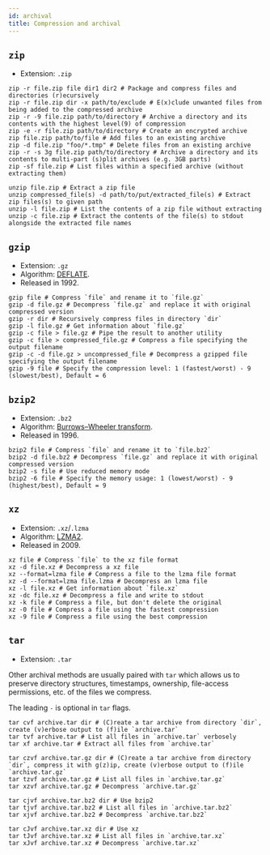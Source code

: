 ```yaml
---
id: archival
title: Compression and archival
---
```


## `zip`

- Extension: `.zip`

```shell
zip -r file.zip file dir1 dir2 # Package and compress files and directories (r)ecursively
zip -r file.zip dir -x path/to/exclude # E(x)clude unwanted files from being added to the compressed archive
zip -r -9 file.zip path/to/directory # Archive a directory and its contents with the highest level(9) of compression
zip -e -r file.zip path/to/directory # Create an encrypted archive
zip file.zip path/to/file # Add files to an existing archive
zip -d file.zip "foo/*.tmp" # Delete files from an existing archive
zip -r -s 3g file.zip path/to/directory # Archive a directory and its contents to multi-part (s)plit archives (e.g. 3GB parts)
zip -sf file.zip # List files within a specified archive (without extracting them)

unzip file.zip # Extract a zip file
unzip compressed_file(s) -d path/to/put/extracted_file(s) # Extract zip files(s) to given path
unzip -l file.zip # List the contents of a zip file without extracting
unzip -c file.zip # Extract the contents of the file(s) to stdout alongside the extracted file names
```

## `gzip`

- Extension: `.gz`
- Algorithm: [DEFLATE](https://en.wikipedia.org/wiki/Deflate).
- Released in 1992.

```shell
gzip file # Compress `file` and rename it to `file.gz`
gzip -d file.gz # Decompress `file.gz` and replace it with original compressed version
gzip -r dir # Recursively compress files in directory `dir`
gzip -l file.gz # Get information about `file.gz`
gzip -c file > file.gz # Pipe the result to another utility
gzip -c file > compressed_file.gz # Compress a file specifying the output filename
gzip -c -d file.gz > uncompressed_file # Decompress a gzipped file specifying the output filename
gzip -9 file # Specify the compression level: 1 (fastest/worst) - 9 (slowest/best), Default = 6
```

## `bzip2`

- Extension: `.bz2`
- Algorithm: [Burrows–Wheeler transform](https://en.wikipedia.org/wiki/Burrows–Wheeler_transform).
- Released in 1996.

```shell
bzip2 file # Compress `file` and rename it to `file.bz2`
bzip2 -d file.bz2 # Decompress `file.gz` and replace it with original compressed version
bzip2 -s file # Use reduced memory mode
bzip2 -6 file # Specify the memory usage: 1 (lowest/worst) - 9 (highest/best), Default = 9
```

## `xz`

- Extension: `.xz`/`.lzma`
- Algorithm: [LZMA2](https://en.wikipedia.org/wiki/Lempel%E2%80%93Ziv%E2%80%93Markov_chain_algorithm#LZMA2_format).
- Released in 2009.

```shell
xz file # Compress `file` to the xz file format
xz -d file.xz # Decompress a xz file
xz --format=lzma file # Compress a file to the lzma file format
xz -d --format=lzma file.lzma # Decompress an lzma file
xz -l file.xz # Get information about `file.xz`
xz -dc file.xz # Decompress a file and write to stdout
xz -k file # Compress a file, but don't delete the original
xz -0 file # Compress a file using the fastest compression
xz -9 file # Compress a file using the best compression
```

## `tar`

- Extension: `.tar`

Other archival methods are usually paired with `tar` which allows us to preserve directory structures, timestamps, ownership, file-access permissions, etc. of the files we compress.

The leading `-` is optional in `tar` flags.

```shell
tar cvf archive.tar dir # (C)reate a tar archive from directory `dir`, create (v)erbose output to (f)ile `archive.tar`
tar tvf archive.tar # List all files in `archive.tar` verbosely
tar xf archive.tar # Extract all files from `archive.tar`

tar czvf archive.tar.gz dir # (C)reate a tar archive from directory `dir`, compress it with g(z)ip, create (v)erbose output to (f)ile `archive.tar.gz`
tar tzvf archive.tar.gz # List all files in `archive.tar.gz`
tar xzvf archive.tar.gz # Decompress `archive.tar.gz`

tar cjvf archive.tar.bz2 dir # Use bzip2
tar tjvf archive.tar.bz2 # List all files in `archive.tar.bz2`
tar xjvf archive.tar.bz2 # Decompress `archive.tar.bz2`

tar cJvf archive.tar.xz dir # Use xz
tar tJvf archive.tar.xz # List all files in `archive.tar.xz`
tar xJvf archive.tar.xz # Decompress `archive.tar.xz`
```

